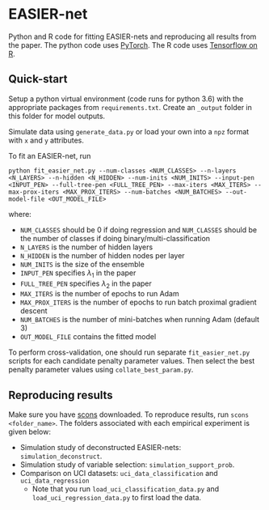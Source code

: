 # EASIER-net

Python and R code for fitting EASIER-nets and reproducing all results from the paper.
The python code uses [PyTorch](https://pytorch.org/).
The R code uses [Tensorflow on R](https://tensorflow.rstudio.com/).

## Quick-start

Setup a python virtual environment (code runs for python 3.6) with the appropriate packages from `requirements.txt`.
Create an `_output` folder in this folder for model outputs.

Simulate data using `generate_data.py` or load your own into a `npz` format with `x` and `y` attributes.

To fit an EASIER-net, run
```
python fit_easier_net.py --num-classes <NUM_CLASSES> --n-layers <N_LAYERS> --n-hidden <N_HIDDEN> --num-inits <NUM_INITS> --input-pen <INPUT_PEN> --full-tree-pen <FULL_TREE_PEN> --max-iters <MAX_ITERS> --max-prox-iters <MAX_PROX_ITERS> --num-batches <NUM_BATCHES> --out-model-file <OUT_MODEL_FILE>
```
where:
* `NUM_CLASSES` should be 0 if doing regression and `NUM_CLASSES` should be the number of classes if doing binary/multi-classification
* `N_LAYERS` is the number of hidden layers
* `N_HIDDEN` is the number of hidden nodes per layer
* `NUM_INITS` is the size of the ensemble
* `INPUT_PEN` specifies $\lambda_1$ in the paper
* `FULL_TREE_PEN` specifies $\lambda_2$ in the paper
* `MAX_ITERS` is the number of epochs to run Adam
* `MAX_PROX_ITERS` is the number of epochs to run batch proximal gradient descent
* `NUM_BATCHES` is the number of mini-batches when running Adam (default 3) 
* `OUT_MODEL_FILE` contains the fitted model

To perform cross-validation, one should run separate `fit_easier_net.py` scripts for each candidate penalty parameter values.
Then select the best penalty parameter values using `collate_best_param.py`.


## Reproducing results

Make sure you have [scons](https://scons.org/) downloaded.
To reproduce results, run `scons <folder_name>`.
The folders associated with each empirical experiment is given below:

* Simulation study of deconstructed EASIER-nets: `simulation_deconstruct`.
* Simulation study of variable selection: `simulation_support_prob`.
* Comparison on UCI datasets: `uci_data_classification` and `uci_data_regression`
   + Note that you run `load_uci_classification_data.py` and `load_uci_regression_data.py` to first load the data.
